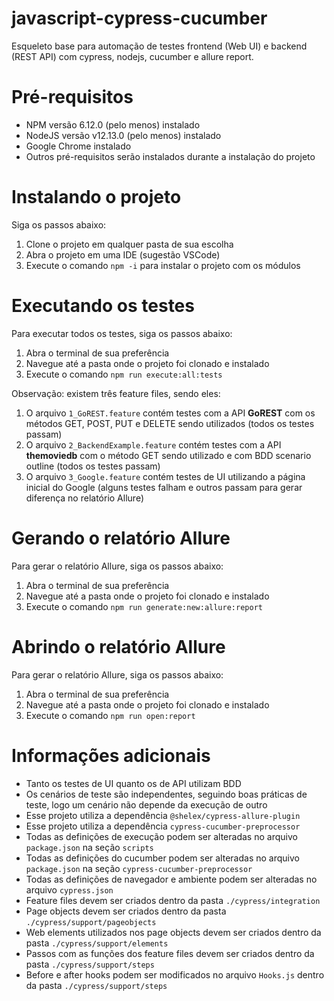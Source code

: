 # javascript-cypress-cucumber

Esqueleto base para automação de testes frontend (Web UI) e backend (REST API) com cypress, nodejs, cucumber e allure report.

# Pré-requisitos

- NPM versão 6.12.0 (pelo menos) instalado
- NodeJS versão v12.13.0 (pelo menos) instalado
- Google Chrome instalado
- Outros pré-requisitos serão instalados durante a instalação do projeto

# Instalando o projeto

Siga os passos abaixo:

1. Clone o projeto em qualquer pasta de sua escolha
2. Abra o projeto em uma IDE (sugestão VSCode)
3. Execute o comando ```npm -i``` para instalar o projeto com os módulos

# Executando os testes

Para executar todos os testes, siga os passos abaixo:

1. Abra o terminal de sua preferência
2. Navegue até a pasta onde o projeto foi clonado e instalado
3. Execute o comando ```npm run execute:all:tests```

Observação: existem três feature files, sendo eles:

1. O arquivo ```1_GoREST.feature``` contém testes com a API **GoREST** com os métodos GET, POST, PUT e DELETE sendo utilizados (todos os testes passam)
2. O arquivo ```2_BackendExample.feature``` contém testes com a API **themoviedb** com o método GET sendo utilizado e com BDD scenario outline (todos os testes passam)
3. O arquivo ```3_Google.feature``` contém testes de UI utilizando a página inicial do Google (alguns testes falham e outros passam para gerar diferença no relatório Allure)

# Gerando o relatório Allure

Para gerar o relatório Allure, siga os passos abaixo:

1. Abra o terminal de sua preferência
2. Navegue até a pasta onde o projeto foi clonado e instalado
3. Execute o comando ```npm run generate:new:allure:report```

# Abrindo o relatório Allure

Para gerar o relatório Allure, siga os passos abaixo:

1. Abra o terminal de sua preferência
2. Navegue até a pasta onde o projeto foi clonado e instalado
3. Execute o comando ```npm run open:report```

# Informações adicionais

- Tanto os testes de UI quanto os de API utilizam BDD
- Os cenários de teste são independentes, seguindo boas práticas de teste, logo um cenário não depende da execução de outro
- Esse projeto utiliza a dependência ```@shelex/cypress-allure-plugin```
- Esse projeto utiliza a dependência ```cypress-cucumber-preprocessor```
- Todas as definições de execução podem ser alteradas no arquivo ```package.json``` na seção ```scripts```
- Todas as definições do cucumber podem ser alteradas no arquivo ```package.json``` na seção ```cypress-cucumber-preprocessor```
- Todas as definições de navegador e ambiente podem ser alteradas no arquivo ```cypress.json```
- Feature files devem ser criados dentro da pasta ```./cypress/integration```
- Page objects devem ser criados dentro da pasta ```./cypress/support/pageobjects```
- Web elements utilizados nos page objects devem ser criados dentro da pasta ```./cypress/support/elements```
- Passos com as funções dos feature files devem ser criados dentro da pasta ```./cypress/support/steps```
- Before e after hooks podem ser modificados no arquivo ```Hooks.js``` dentro da pasta ```./cypress/support/steps```
